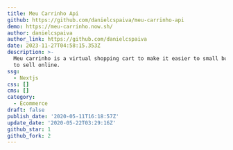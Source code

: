 ```yaml
---
title: Meu Carrinho Api
github: https://github.com/danielcspaiva/meu-carrinho-api
demo: https://meu-carrinho.now.sh/
author: danielcspaiva
author_link: https://github.com/danielcspaiva
date: 2023-11-27T04:58:15.353Z
description: >-
  Meu carrinho is a virtual shopping cart to make it easier to small businesses
  to sell online.
ssg:
  - Nextjs
css: []
cms: []
category:
  - Ecommerce
draft: false
publish_date: '2020-05-11T16:18:57Z'
update_date: '2020-05-22T03:29:16Z'
github_star: 1
github_fork: 2
---
```

